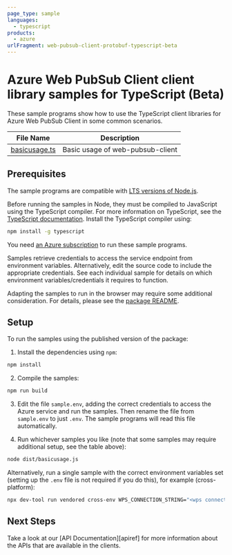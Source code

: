 ```yaml
---
page_type: sample
languages:
  - typescript
products:
  - azure
urlFragment: web-pubsub-client-protobuf-typescript-beta
---
```


# Azure Web PubSub Client client library samples for TypeScript (Beta)

These sample programs show how to use the TypeScript client libraries for Azure Web PubSub Client in some common scenarios.

| **File Name**               | **Description**                  |
| --------------------------- | -------------------------------- |
| [basicusage.ts][basicusage] | Basic usage of web-pubsub-client |

## Prerequisites

The sample programs are compatible with [LTS versions of Node.js](https://github.com/nodejs/release#release-schedule).

Before running the samples in Node, they must be compiled to JavaScript using the TypeScript compiler. For more information on TypeScript, see the [TypeScript documentation][typescript]. Install the TypeScript compiler using:

```bash
npm install -g typescript
```

You need [an Azure subscription][freesub] to run these sample programs.

Samples retrieve credentials to access the service endpoint from environment variables. Alternatively, edit the source code to include the appropriate credentials. See each individual sample for details on which environment variables/credentials it requires to function.

Adapting the samples to run in the browser may require some additional consideration. For details, please see the [package README][package].

## Setup

To run the samples using the published version of the package:

1. Install the dependencies using `npm`:

```bash
npm install
```

2. Compile the samples:

```bash
npm run build
```

3. Edit the file `sample.env`, adding the correct credentials to access the Azure service and run the samples. Then rename the file from `sample.env` to just `.env`. The sample programs will read this file automatically.

4. Run whichever samples you like (note that some samples may require additional setup, see the table above):

```bash
node dist/basicusage.js
```

Alternatively, run a single sample with the correct environment variables set (setting up the `.env` file is not required if you do this), for example (cross-platform):

```bash
npx dev-tool run vendored cross-env WPS_CONNECTION_STRING="<wps connection string>" node dist/basicusage.js
```

## Next Steps

Take a look at our [API Documentation][apiref] for more information about the APIs that are available in the clients.

[basicusage]: https://github.com/Azure/azure-sdk-for-js/blob/main/sdk/web-pubsub/web-pubsub-client-protobuf/samples/v1-beta/typescript/src/basicusage.ts
[freesub]: https://azure.microsoft.com/free/
[package]: https://github.com/Azure/azure-sdk-for-js/tree/main/sdk/web-pubsub/web-pubsub-client-protobuf/README.md
[typescript]: https://www.typescriptlang.org/docs/home.html
